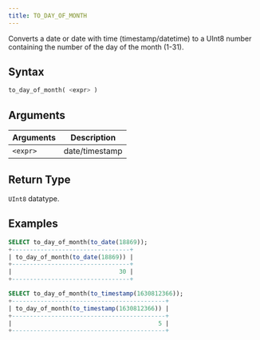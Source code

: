 ```yaml
---
title: TO_DAY_OF_MONTH
---
```


Converts a date or date with time (timestamp/datetime) to a UInt8 number containing the number of the day of the month (1-31).

## Syntax

```sql
to_day_of_month( <expr> )
```

## Arguments

| Arguments      | Description    |
| -------------- | -------------- |
| `<expr>` | date/timestamp |

## Return Type
`UInt8` datatype.

## Examples

```sql
SELECT to_day_of_month(to_date(18869));
+---------------------------------+
| to_day_of_month(to_date(18869)) |
+---------------------------------+
|                              30 |
+---------------------------------+

SELECT to_day_of_month(to_timestamp(1630812366));
+-------------------------------------------+
| to_day_of_month(to_timestamp(1630812366)) |
+-------------------------------------------+
|                                         5 |
+-------------------------------------------+
```
